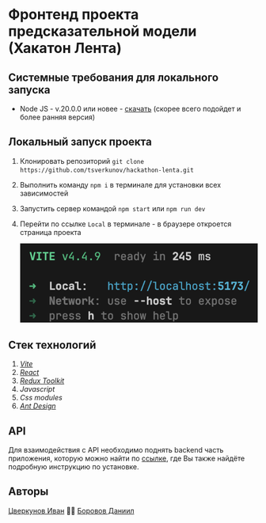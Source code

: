 # Фронтенд проекта предсказательной модели (Хакатон Лента)

## Системные требования для локального запуска

* Node JS - v.20.0.0 или новее - [скачать](https://nodejs.org/ru) (скорее всего подойдет и более ранняя версия)

## Локальный запуск проекта

1. Клонировать репозиторий `git clone https://github.com/tsverkunov/hackathon-lenta.git`
2. Выполнить команду `npm i` в терминале для установки всех зависимостей
3. Запустить сервер командой `npm start` или `npm run dev`
4. Перейти по ссылке `Local` в терминале - в браузере откроется страница проекта

   ![1695644858858](src/images/README/1695644858858.png)

## Стек технологий

1. [*Vite*](https://vitejs.dev "Vite")
2. [*React*](https://react.dev "React")
3. [*Redux Toolkit*](https://redux-toolkit.js.org "Redux Toolkit")
4. *Javascript*
5. *Css modules*
6. [*Ant Design*](https://ant.design "Ant Design")

## API

Для взаимодействия с API необходимо поднять backend часть приложения, которую можно найти по 
[ссылке](https://github.com/kubanez-create/Lenta_TS_backend), где Вы также найдёте подробную инструкцию по установке.

## Авторы

[Цверкунов Иван](https://github.com/tsverkunov) 🤜🤛 [Боровов Даниил](https://github.com/Inc0re)
